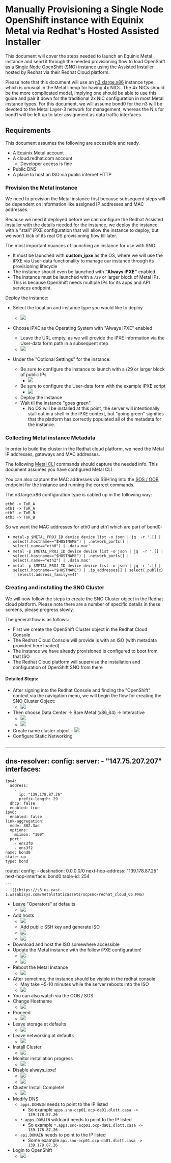 # Manually Provisioning a Single Node OpenShift instance with Equinix Metal via Redhat's Hosted Assisted Installer

This document will cover the steps needed to launch an Equinix Metal instance and send it through the needed provisioning flow to load OpenShift as a [Single Node OpenShift](https://www.redhat.com/en/blog/meet-single-node-openshift-our-smallest-openshift-footprint-edge-architectures) (SNO) instance using the Assisted Installer hosted by Redhat via their Redhat Cloud platform.

Please note that this document will use an [n3.xlarge.x86](https://deploy.equinix.com/product/servers/n3-xlarge/) instance type, which is unusual in the Metal lineup for having 4x NICs. The 4x NICs should be the more complicated model, implying one should be able to use this guide and pair it down for the traditional 2x NIC configuration in most Metal instance types.
For this document, we will assume bond0 for the n3 will be devoted to the Metal Layer-3 network for management, whereas the NIs for bond1 will be left up to later assignment as data traffic interfaces.

## Requirements
This document assumes the following are accessible and ready.
- A Equinix Metal account
- A cloud.redhat.com account
	- Developer access is fine
- Public DNS
- A place to host an ISO via public internet HTTP


### Provision the Metal instance
We need to provision the Metal instance first because subsequent steps will be dependent on information like assigned IP addresses and MAC addresses.

Because we need it deployed before we can configure the Redhat Assisted Installer with the details needed for the instance, we deploy the instance with a "stall" iPXE configuration that will allow the instance to deploy, but we won't kick of its real OS provisioning flow till later.

The most important nuances of launching an instance for use with SNO:
- It must be launched with **custom_ipxe** as the OS, where we will use the iPXE via User-data functionality to manage our instance through its provisioning lifecycle
- The instance should even be launched with **"Always iPXE"** enabled.
- The instance must be launched with a `/29` or larger block of Metal IPs. This is because OpenShift needs multiple IPs for its apps and API services endpoint.

Deploy the instance:
- Select the location and instance type you would like to deploy
	- ![](https://s3.us-east-1.wasabisys.com/metalstaticassets/ocpsno/on_demand_provision_01PNG.PNG)
- Choose iPXE as the Operating System with "Always iPXE" enabled
	- Leave the URL empty, as we will provide the iPXE information via the User-data form path in a subsequent step
	- ![](https://s3.us-east-1.wasabisys.com/metalstaticassets/ocpsno/on_demand_provision_02PNG.PNG)


- Under the "Optional Settings" for the instance:
	- Be sure to configure the instance to launch with a /29 or larger block  of public IPs
		- ![](https://s3.us-east-1.wasabisys.com/metalstaticassets/ocpsno/on_demand_provision_03PNG.PNG)
	- Be sure to configure the User-data form with the example iPXE script
		- ![](https://s3.us-east-1.wasabisys.com/metalstaticassets/ocpsno/on_demand_provision_04PNG.PNG)
	- Deploy the instance
	- Wait til the instance "goes green".
		- No OS will be installed at this point, the server will intentionally stall out in a shell in the iPXE context, but "going green" signifies that the platform has correctly populated all of the metadata for the instance.

### Collecting Metal instance Metadata
In order to build the cluster in the Redhat cloud platform, we need the Metal IP addresses, gateways and MAC addresses. 

The following [Metal CLI](https://github.com/equinix/metal-cli/) commands should capture the needed info. This document assumes you have configured Metal CLI

You can also capture the MAC addresses via SSH'ing into the [SOS / OOB](https://deploy.equinix.com/developers/docs/metal/resilience-recovery/serial-over-ssh/) endpoint for the instance and running the correct commands.

The n3.large.x86 configuration type is cabled up in the following way:
```
eth0 -> ToR_A
eth1 -> ToR_A
eth2 -> ToR_B
eth3 -> ToR_B
```

So we want the MAC addresses for eth0 and eth1 which are part of bond0:
- `metal-p $METAL_PROJ_ID device device list -o json | jq  -r '.[] | select(.hostname=="$HOSTNAME") | .network_ports[] | select(.name=="eth0") | .data.mac'`
- `metal -p $METAL_PROJ_ID device device list -o json | jq  -r '.[] | select(.hostname=="$HOSTNAME") | .network_ports[] | select(.name=="eth2") | .data.mac'`
- `metal -p $METAL_PROJ_ID device device list -o json | jq -r '.[] | select(.hostname=="$HOSTNAME") | .ip_addresses[] | select(.public) | select(.address_family==4)' `




### Creating and installing the SNO Cluster
We will now follow the steps to create the SNO Cluster object in the Redhat cloud platform. Please note there are a number of specific details in these screens, please progress slowly.

The general flow is as follows:
- First we create the OpenShift Cluster object in the Redhat Cloud Console
- The Redhat Cloud Console will provide is with an ISO (with metadata provided here loaded) 
- The instance we have already provisioned is configured to boot from that ISO
- The Redhat Cloud platform will supervise the installation and configuration of OpenShift SNO from there

#### Detailed Steps:
- After signing into the Redhat Console and finding the "OpenShift" context via the navigation menu, we will begin the flow for creating the SNO Cluster Object:
	- ![](https://s3.us-east-1.wasabisys.com/metalstaticassets/ocpsno/redhat_cloud_01.PNG)
- Then choose Data Center -> Bare Metal (x86_64) -> Interactive
	- ![](https://s3.us-east-1.wasabisys.com/metalstaticassets/ocpsno/redhat_cloud_02.PNG)
	- ![](https://s3.us-east-1.wasabisys.com/metalstaticassets/ocpsno/redhat_cloud_03.PNG)
- Create name cluster object
		- ![](https://s3.us-east-1.wasabisys.com/metalstaticassets/ocpsno/redhat_cloud_04.PNG)
- Configure Static Networking
	```
---
dns-resolver:
  config:
    server:
      - "147.75.207.207"
interfaces:
  -
    ipv4:
      address:
        -
          ip: "139.178.87.26"
          prefix-length: 29
      dhcp: false
      enabled: true
    ipv6:
      enabled: false
    link-aggregation:
      mode: 802.3ad
      options:
        miimon: "100"
      port:
        - ens3f0
        - ens3f2
    name: bond0
    state: up
    type: bond
routes:
  config:
    -
      destination: 0.0.0.0/0
      next-hop-address: "139.178.87.25"
      next-hop-interface: bond0
      table-id: 254

	```
	- ![](https://s3.us-east-1.wasabisys.com/metalstaticassets/ocpsno/redhat_cloud_05.PNG)
- Leave "Operators" at defaults
	- ![](https://s3.us-east-1.wasabisys.com/metalstaticassets/ocpsno/redhat_cloud_06.PNG)
- Add hosts
	- ![](https://s3.us-east-1.wasabisys.com/metalstaticassets/ocpsno/redhat_cloud_07.PNG)
	- Add public SSH key and generate ISO
	- ![](https://s3.us-east-1.wasabisys.com/metalstaticassets/ocpsno/redhat_cloud_08.PNG)
	- ![](https://s3.us-east-1.wasabisys.com/metalstaticassets/ocpsno/redhat_cloud_09.PNG)
- Download and host the ISO somewhere accessible
- Update the Metal instance with the follow iPXE configuration!
	- ![](https://s3.us-east-1.wasabisys.com/metalstaticassets/ocpsno/update_metal_instance_01.PNG)
	- ![](https://s3.us-east-1.wasabisys.com/metalstaticassets/ocpsno/update_metal_instance_02.PNG)
- Reboot the Metal Instance
	- ![](https://s3.us-east-1.wasabisys.com/metalstaticassets/ocpsno/update_metal_instance_03.PNG)
- After sometime, the instance should be visible in the redhat console
	- May take ~5-10 minutes while the server reboots into the ISO
	- ![](https://s3.us-east-1.wasabisys.com/metalstaticassets/ocpsno/update_metal_instance_04.PNG)
- You can also watch via the OOB / SOS
- Change Hostname
	- ![](https://s3.us-east-1.wasabisys.com/metalstaticassets/ocpsno/update_metal_instance_05.PNG)
- Proceed
	- ![](https://s3.us-east-1.wasabisys.com/metalstaticassets/ocpsno/update_metal_instance_06.PNG)
- Leave storage at defaults
	- ![](https://s3.us-east-1.wasabisys.com/metalstaticassets/ocpsno/update_metal_instance_07.PNG)	
- Leave networking at defaults
	- ![](https://s3.us-east-1.wasabisys.com/metalstaticassets/ocpsno/update_metal_instance_08.PNG)
- Install Cluster
	- ![](https://s3.us-east-1.wasabisys.com/metalstaticassets/ocpsno/update_metal_instance_09.PNG)
- Monitor installation progress
	- ![](https://s3.us-east-1.wasabisys.com/metalstaticassets/ocpsno/installation_progress_01.PNG)
- Disable always_ipxe!
	- ![](https://s3.us-east-1.wasabisys.com/metalstaticassets/ocpsno/disable_always_ipxe_1.PNG)
	- ![](https://s3.us-east-1.wasabisys.com/metalstaticassets/ocpsno/disable_always_ipxe_2.PNG)
- Cluster Install Complete!
	- ![](https://s3.us-east-1.wasabisys.com/metalstaticassets/ocpsno/installation_complete_01.PNG)
- Modify DNS
	- `apps.DOMAIN` needs to point to the IP listed
		- So example `apps.sno-ocp01.ocp-da01.dlott.casa -> 139.178.87.26`
	- `*.apps.DOMAIN` wildcard needs to point to the IP listed
		- So example `*.apps.sno-ocp01.ocp-da01.dlott.casa -> 139.178.87.26`	
	- `api.DOMAIN` needs to point to the IP listed
		- Some example `api.sno-ocp01.ocp-da01.dlott.casa -> 139.178.87.26`
- Login to OpenShift
	- ![](https://s3.us-east-1.wasabisys.com/metalstaticassets/ocpsno/installation_complete_02.PNG)	
